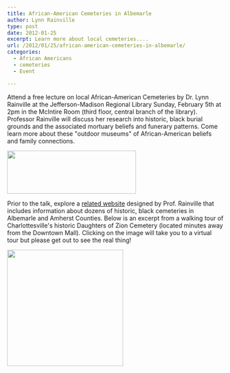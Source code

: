 ```yaml
---
title: African-American Cemeteries in Albemarle
author: Lynn Rainville
type: post
date: 2012-01-25
excerpt: Learn more about local cemeteries....
url: /2012/01/25/african-american-cemeteries-in-albemarle/
categories:
  - African Americans
  - cemeteries
  - Event

---
```

<p style="text-align: left;">
  Attend a free lecture on local African-American Cemeteries by Dr. Lynn Rainville at the Jefferson-Madison Regional Library Sunday, February 5th at 2pm in the McIntire Room (third floor, central branch of the library). Professor Rainville will discuss her research into historic, black burial grounds and the associated mortuary beliefs and funerary patterns. Come learn more about these "outdoor museums" of African-American beliefs and family connections.
</p>

[<img   src="/media/2012/01/cemtalk-300x100.jpg" alt="" width="300" height="100" />][1]

Prior to the talk, explore a [related website][2] designed by Prof. Rainville that includes information about dozens of historic, black cemeteries in Albemarle and Amherst Counties. Below is an excerpt from a walking tour of Charlottesville's historic Daughters of Zion Cemetery (located minutes away from the Downtown Mall). Clicking on the image will take you to a virtual tour but please get out to see the real thing!
  
[<img   src="/media/2012/01/doz_wakingtour2.jpg" alt="" width="270" height="270" />][3]

 [1]: /media/2012/01/cemtalk.jpg
 [2]: http://www2.vcdh.virginia.edu/cem/
 [3]: /media/2012/01/doz_wakingtour2.jpg
